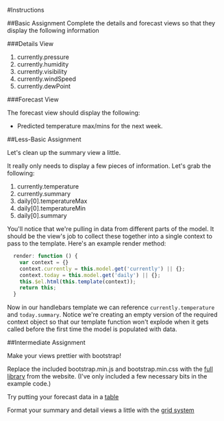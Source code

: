 #Instructions

##Basic Assignment
Complete the details and forecast views so that they display the following information

###Details View

1. currently.pressure
2. currently.humidity
3. currently.visibility
4. currently.windSpeed
5. currently.dewPoint

###Forecast View

The forecast view should display the following:

* Predicted temperature max/mins for the next week.

##Less-Basic Assignment

Let's clean up the summary view a little.

It really only needs to display a few pieces of information. Let's grab the following:

1. currently.temperature
2. currently.summary
3. daily[0].temperatureMax
4. daily[0].temperatureMin
5. daily[0].summary

You'll notice that we're pulling in data from different parts of the model. It should be the view's job to collect these together into a single context to pass to the template. Here's an example render method:

```javascript
  render: function () {
    var context = {}
    context.currently = this.model.get('currently') || {};
    context.today = this.model.get('daily') || {};
    this.$el.html(this.template(context));
    return this;
  }
```
Now in our handlebars template we can reference `currently.temperature` and `today.summary`. Notice we're creating an empty version of the required context object so that our template function won't explode when it gets called before the first time the model is populated with data.

##Intermediate Assignment

Make your views prettier with bootstrap!

Replace the included bootstrap.min.js and bootstrap.min.css with the [full library](https://github.com/twbs/bootstrap/releases/download/v3.0.3/bootstrap-3.0.3-dist.zip) from the website. (I've only included a few necessary bits in the example code.)

Try putting your forecast data in a [table](http://getbootstrap.com/css/#tables)

Format your summary and detail views a little with the [grid system](http://getbootstrap.com/css/#grid)

